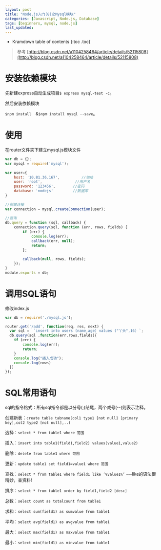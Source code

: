 ```yaml
---
layout: post
title: "Node.js入门(8)之Mysql模块"
categories: [Javascript, Node.js, Database]
tags: [beginners, mysql, node.js]
last_updated:
---
```


* Kramdown table of contents
{:toc .toc}
> 参考  [http://blog.csdn.net/a1104258464/article/details/52115808](http://blog.csdn.net/a1104258464/article/details/52115808)

# 安装依赖模块

先新建express自动生成项目`$ express mysql-test -c`。

然后安装依赖模块

`$npm install  `&`$npm install mysql --save`。

# 使用

在router文件夹下建立mysql.js模块文件

~~~javascript
var db = {};  
var mysql = require('mysql');  
  
var user={    
    host: '10.81.36.167',          //地址  
    user: 'root',               //用户名  
    password: '123456',        //密码  
    database: 'nodejs'         //数据库  
}  
  
//创建连接  
var connection = mysql.createConnection(user);  
   
//查询  
db.query = function (sql, callback) {   
    connection.query(sql, function (err, rows, fields) {  
        if (err) {  
            console.log(err);  
            callback(err, null);  
            return;  
        };  
  
        callback(null, rows, fields);  
    });  
}  
module.exports = db;    

~~~

# 调用SQL语句

修改index.js

~~~javascript
var db = require('./mysql.js');  

router.get('/add', function(req, res, next) {   
  var sql =  `insert into users (name,age) values ("丫头",16) `;  
  db.query(sql ,function(err,rows,fields){  
    if (err) {    
        console.log(err);    
        return;    
    }    
    console.log("插入成功");    
    console.log(rows)   
  })  
});  
~~~

# SQL常用语句

sql的指令格式：所有sql指令都是以分号(;)结尾，两个减号(--)则表示注释。

创建新表：`create table tabname(col1 type1 [not null] [primary key],col2 type2 [not null],..)`

选择：`select * from table1 where 范围`

插入：`insert into table1(field1,field2) values(value1,value2)`

删除：`delete from table1 where 范围`

更新：`update table1 set field1=value1 where 范围`

查找：`select * from table1 where field1 like ’%value1%’` ---like的语法很精妙，查资料!

排序：`select * from table1 order by field1,field2 [desc]`

总数：`select count as totalcount from table1`

求和：`select sum(field1) as sumvalue from table1`

平均：`select avg(field1) as avgvalue from table1`

最大：`select max(field1) as maxvalue from table1`

最小：`select min(field1) as minvalue from table1`